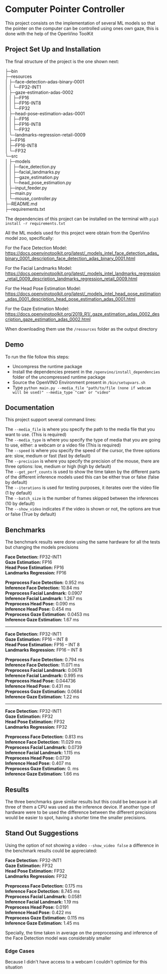 # Computer Pointer Controller

This project consists on the implementation of several ML models so that the pointer on the computer can be controlled
using ones own gaze, this is done with the help of the OpenVino ToolKit

## Project Set Up and Installation
The final structure of the project is the one shown next: 

├─bin  
├─resources  
│  ├─face-detection-adas-binary-0001  
│  │  └─FP32-INT1  
│  ├─gaze-estimation-adas-0002  
│  │  ├─FP16  
│  │  ├─FP16-INT8  
│  │  └─FP32  
│  ├─head-pose-estimation-adas-0001  
│  │  ├─FP16  
│  │  ├─FP16-INT8  
│  │  └─FP32  
│  └─landmarks-regression-retail-0009  
│      ├─FP16  
│      ├─FP16-INT8  
│      └─FP32  
└─src  
│    ├─models  
│    │  ├─face_detection.py  
│    │  ├─facial_landmarks.py  
│    │  ├─gaze_estimation.py  
│    │  └─head_pose_estimation.py  
│    ├─input_feeder.py  
│    ├─main.py  
│    └─mouse_controller.py  
├─README.md  
├─requirements.txt  

The dependencies of this project can be installed on the terminal with `pip3 install -r requirements.txt`

All the ML models used for this project were obtain from the OpenVino model zoo, specifically:

For the Face Detection Model: 
https://docs.openvinotoolkit.org/latest/_models_intel_face_detection_adas_binary_0001_description_face_detection_adas_binary_0001.html

For the Facial Landmarks Model:
https://docs.openvinotoolkit.org/latest/_models_intel_landmarks_regression_retail_0009_description_landmarks_regression_retail_0009.html

For the Head Pose Estimation Model:
https://docs.openvinotoolkit.org/latest/_models_intel_head_pose_estimation_adas_0001_description_head_pose_estimation_adas_0001.html

For the Gaze Estimation Model:
https://docs.openvinotoolkit.org/2019_R1/_gaze_estimation_adas_0002_description_gaze_estimation_adas_0002.html


When downloading them use the `/resources` folder as the output directory

## Demo
To run the file follow this steps:

* Uncompress the runtime package  
* Install the dependencies present in the `/openvino/install_dependencies` folder of the uncompressed runtime package  
* Source the OpenVINO Environment present in `/bin/setupvars.sh`  
* Type `python main.py --media_file "path/to/file (none if webcam will be used)" --media_type "cam" or "video"`

## Documentation

This project support several command lines:

The `--media_file` is where you specify the path to the media file that you want to use. (This is required)  
The `--media_type` is where you specify the type of media that you are going to use, either: a webcam or a video file (This is required)  
The `--speed` is where you specify the speed of the cursor, the three options are: slow, medium or fast (fast by default)  
The `--precision` is where you specify the precision of the mouse, there are three options: low, medium or high (high by default)  
The `--get_perf_counts` is used to show the time taken by the different parts of the different inference models used 
this can be either true or false (false by default)  
The `--iterations` is used for testing purposes, it iterates over the video file (1 by default)  
The `--batch_size` is the number of frames skipped between the inferences (10 by default)  
The `--show_video` indicates if the video is shown or not, the options are true or false (True by default)  

## Benchmarks

The benchmark results were done using the same hardware for all the tests but changing the models precisions 

**Face Detection:** FP32-INT1  
**Gaze Estimation:** FP16  
**Head Pose Estimation:** FP16  
**Landmarks Regression:** FP16  

**Preprocess Face Detection:** 0.952 ms  
**Inference Face Detection:** 10.84 ms  
**Preprocess Facial Landmark:** 0.0907  
**Inference Facial Landmark:** 1.267 ms  
**Preprocess Head Pose:** 0.090 ms  
**Inference Head Pose:** 0.454 ms  
**Preprocess Gaze Estimation:** 0.0453 ms  
**Inference Gaze Estimation:** 1.67 ms  

- - - -

**Face Detection:** FP32-INT1  
**Gaze Estimation:** FP16 – INT 8  
**Head Pose Estimation:** FP16 – INT 8  
**Landmarks Regression:** FP16 – INT 8  

**Preprocess Face Detection:** 0.794 ms  
**Inference Face Detection:** 11.071 ms  
**Preprocess Facial Landmark:** 0.0678  
**Inference Facial Landmark:** 0.995 ms  
**Preprocess Head Pose:** 0.044736  
**Inference Head Pose:** 0.431 ms  
**Preprocess Gaze Estimation:** 0.0684  
**Inference Gaze Estimation:** 1.22 ms  

- - - -

**Face Detection:** FP32-INT1  
**Gaze Estimation:** FP32  
**Head Pose Estimation:** FP32  
**Landmarks Regression:** FP32  

**Preprocess Face Detection:** 0.813 ms  
**Inference Face Detection:** 11.029 ms  
**Preprocess Facial Landmark:** 0.0739  
**Inference Facial Landmark:** 1.115 ms  
**Preprocess Head Pose:** 0.0739  
**Inference Head Pose:** 0.407 ms  
**Preprocess Gaze Estimation:** 0. ms  
**Inference Gaze Estimation:** 1.66 ms  


## Results

The three benchmarks gave similar results but this could be because in all three of them a CPU was used as the inference
device. If another type of hardware were to be used the difference between the different precisions would be easier to 
spot, having a shorter time the smaller precisions.

## Stand Out Suggestions

Using the option of not showing a video `--show_video false` a difference in the benchmark results could be appreciated:

**Face Detection:** FP32-INT1  
**Gaze Estimation:** FP32  
**Head Pose Estimation:** FP32  
**Landmarks Regression:** FP32  

**Preprocess Face Detection:** 0.175 ms  
**Inference Face Detection:** 8.745 ms  
**Preprocess Facial Landmark:** 0.0581  
**Inference Facial Landmark:** 1.19 ms  
**Preprocess Head Pose:** 0.0191  
**Inference Head Pose:** 0.422 ms  
**Preprocess Gaze Estimation:** 0.115 ms  
**Inference Gaze Estimation:** 1.45 ms 

Specially, the time taken in average on the preprocessing and inference of the Face Detection model was considerably
 smaller

### Edge Cases
Because I didn't have access to a webcam I couldn't optimize for this situation